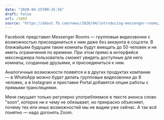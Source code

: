 ```yaml
---
date: "2020-04-25T09:35:56"
draft: False
url: /1093
source: "https://about.fb.com/news/2020/04/introducing-messenger-rooms/"
---
```


Facebook представил Messenger Rooms — групповые видеозвонки с возможностью присоединиться к ним даже без аккаунта в соцсети. В ближайшем будущем такие комнаты будут вмещать до 50 человек и не иметь ограничения по времени. При этом прямо в интерфейсе мессенджера пользователь сможет увидеть доступные для него комнаты, созданные друзьями, и присоединиться к ним.

Аналогичные возможности появятся и в других продуктах компании — в WhatsApp можно будет делать групповые видеозвонки до 8 человек, а в Instagram и приставке Portal добавятся опции работы с прямыми трансляциями.

Меня смущает только регулярно употребляемое в тексте анонса слово "soon", которое ни к чему не обязывает, но прекрасно объясняет, почему тех или иных возможностей мы не видим уже сейчас. А так всё понятно — надо догонять Zoom.
